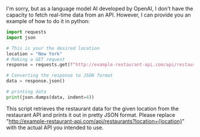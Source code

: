 I'm sorry, but as a language model AI developed by OpenAI, I don't have the capacity to fetch real-time data from an API. However, I can provide you an example of how to do it in python:

```python
import requests
import json

# This is your the desired location
location = "New York"
# Making a GET request
response = requests.get(f"http://example-restaurant-api.com/api/restaurants?location={location}")

# Converting the response to JSON format
data = response.json()

# printing data
print(json.dumps(data, indent=4))
```
This script retrieves the restaurant data for the given location from the restaurant API and prints it out in pretty JSON format. Please replace "http://example-restaurant-api.com/api/restaurants?location={location}" with the actual API you intended to use.